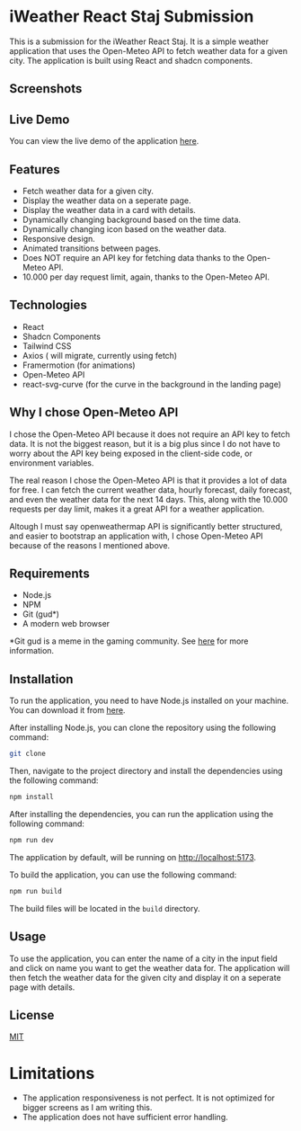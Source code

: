 # iWeather React Staj Submission

This is a submission for the iWeather React Staj. It is a simple weather application that uses the Open-Meteo API to fetch weather data for a given city. The application is built using React and shadcn components.

## Screenshots

## Live Demo

You can view the live demo of the application [here](https://iweather-react-staj.vercel.app/).

## Features

- Fetch weather data for a given city.
- Display the weather data on a seperate page.
- Display the weather data in a card with details.
- Dynamically changing background based on the time data.
- Dynamically changing icon based on the weather data.
- Responsive design.
- Animated transitions between pages.
- Does NOT require an API key for fetching data thanks to the Open-Meteo API.
- 10.000 per day request limit, again, thanks to the Open-Meteo API.

## Technologies

- React
- Shadcn Components
- Tailwind CSS
- Axios ( will migrate, currently using fetch)
- Framermotion (for animations)
- Open-Meteo API
- react-svg-curve (for the curve in the background in the landing page)

## Why I chose Open-Meteo API

I chose the Open-Meteo API because it does not require an API key to fetch data. It is not the biggest reason, but it is a big plus since
I do not have to worry about the API key being exposed in the client-side code, or environment variables.

The real reason I chose the Open-Meteo API is that it provides a lot of data for free. I can fetch the current weather data, hourly forecast, daily forecast, and even the weather data for the next 14 days. This, along with the 10.000 requests per day limit, makes it a great API for a weather application.

Altough I must say openweathermap API is significantly better structured, and easier to bootstrap an application with, I chose Open-Meteo API because of the reasons I mentioned above.

## Requirements

- Node.js
- NPM
- Git (gud\*)
- A modern web browser

\*Git gud is a meme in the gaming community. See [here](https://knowyourmeme.com/memes/git-gud) for more information.

## Installation

To run the application, you need to have Node.js installed on your machine. You can download it from [here](https://nodejs.org/).

After installing Node.js, you can clone the repository using the following command:

```bash
git clone
```

Then, navigate to the project directory and install the dependencies using the following command:

```bash
npm install
```

After installing the dependencies, you can run the application using the following command:

```bash
npm run dev
```

The application by default, will be running on [http://localhost:5173](http://localhost:5173).

To build the application, you can use the following command:

```bash
npm run build
```

The build files will be located in the `build` directory.

## Usage

To use the application, you can enter the name of a city in the input field and click on name you want to get the weather data for. The application will then fetch the weather data for the given city and display it on a seperate page with details.

## License

[MIT](https://choosealicense.com/licenses/mit/)

# Limitations

- The application responsiveness is not perfect. It is not optimized for bigger screens as I am writing this.
- The application does not have sufficient error handling.
